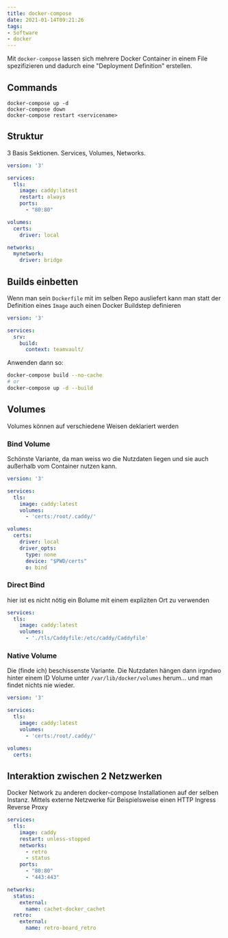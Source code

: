 ```yaml
---
title: docker-compose
date: 2021-01-14T09:21:26
tags:
- Software
- docker
---
```


Mit `docker-compose` lassen sich mehrere Docker Container in einem File
spezifizieren und dadurch eine "Deployment Definition" erstellen.

## Commands

```
docker-compose up -d
docker-compose down
docker-compose restart <servicename>
```

## Struktur

3 Basis Sektionen. Services, Volumes, Networks.

```yaml
version: '3'

services:
  tls:
    image: caddy:latest
    restart: always
    ports:
      - "80:80"

volumes:
  certs:
    driver: local

networks:
  mynetwork:
    driver: bridge

```

## Builds einbetten

Wenn man sein `Dockerfile` mit im selben Repo ausliefert kann man statt der
Definition eines `Image` auch einen Docker Buildstep definieren

```yaml
version: '3'

services:
  srv:
    build:
      context: teamvault/
```

Anwenden dann so:

```bash
docker-compose build --no-cache
# or
docker-compose up -d --build
```

## Volumes

Volumes können auf verschiedene Weisen deklariert werden

### Bind Volume

Schönste Variante, da man weiss wo die Nutzdaten liegen und sie auch
außerhalb vom Container nutzen kann.

```yaml
version: '3'

services:
  tls:
    image: caddy:latest
    volumes:
      - 'certs:/root/.caddy/'

volumes:
  certs:
    driver: local
    driver_opts:
      type: none
      device: "$PWD/certs"
      o: bind
```

### Direct Bind

hier ist es nicht nötig ein Bolume mit einem expliziten Ort zu verwenden

```yaml
services:
  tls:
    image: caddy:latest
    volumes:
      - './tls/Caddyfile:/etc/caddy/Caddyfile'
```

### Native Volume

Die (finde ich) beschissenste Variante. Die Nutzdaten hängen dann irgndwo
hinter einem ID Volume unter `/var/lib/docker/volumes` herum... und man
findet nichts nie wieder.

```yaml
version: '3'

services:
  tls:
    image: caddy:latest
    volumes:
      - 'certs:/root/.caddy/'

volumes:
  certs:
```

## Interaktion zwischen 2 Netzwerken

Docker Network zu anderen docker-compose Installationen auf der selben
Instanz. Mittels externe Netzwerke für Beispielsweise einen HTTP Ingress
Reverse Proxy

``` yaml
services:
  tls:
    image: caddy
    restart: unless-stopped
    networks:
      - retro
      - status
    ports:
      - "80:80"
      - "443:443"

networks:
  status:
    external:
      name: cachet-docker_cachet
  retro:
    external:
      name: retro-board_retro
```

